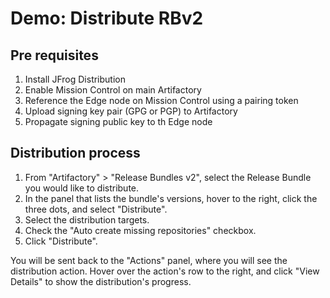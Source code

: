 # Demo: Distribute RBv2

## Pre requisites

1. Install JFrog Distribution
2. Enable Mission Control on main Artifactory
3. Reference the Edge node on Mission Control using a pairing token
4. Upload signing key pair (GPG or PGP) to Artifactory
5. Propagate signing public key to th Edge node

## Distribution process

1. From "Artifactory" > "Release Bundles v2", select the Release Bundle you would like to distribute.
2. In the panel that lists the bundle's versions, hover to the right, click the three dots, and select "Distribute".
3. Select the distribution targets.
4. Check the "Auto create missing repositories" checkbox.
5. Click "Distribute".

You will be sent back to the "Actions" panel, where you will see the distribution action.
Hover over the action's row to the right, and click "View Details" to show the distribution's progress.
